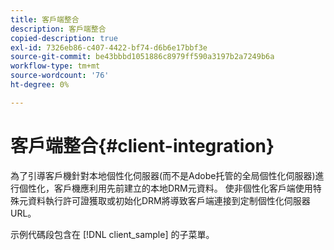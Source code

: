 ```yaml
---
title: 客戶端整合
description: 客戶端整合
copied-description: true
exl-id: 7326eb86-c407-4422-bf74-d6b6e17bbf3e
source-git-commit: be43bbbd1051886c8979ff590a3197b2a7249b6a
workflow-type: tm+mt
source-wordcount: '76'
ht-degree: 0%

---
```


# 客戶端整合{#client-integration}

為了引導客戶機針對本地個性化伺服器(而不是Adobe托管的全局個性化伺服器)進行個性化，客戶機應利用先前建立的本地DRM元資料。 使非個性化客戶端使用特殊元資料執行許可證獲取或初始化DRM將導致客戶端連接到定制個性化伺服器URL。

示例代碼段包含在 [!DNL client_sample] 的子菜單。
